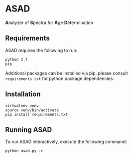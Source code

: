 # ASAD
**A**nalyzer of **S**pectra for **A**ge **D**etermination

## Requirements

ASAD requires the following to run:

```
python 2.7
pip
```
Additional packages can be installed via pip, please consult `requirements.txt` for
python package dependencies.

## Installation

```
virtualenv venv
source venv/bin/activate
pip install requirements.txt
```

## Running ASAD

To run ASAD interactively, execute the following command:

```
python asad.py -r
```
